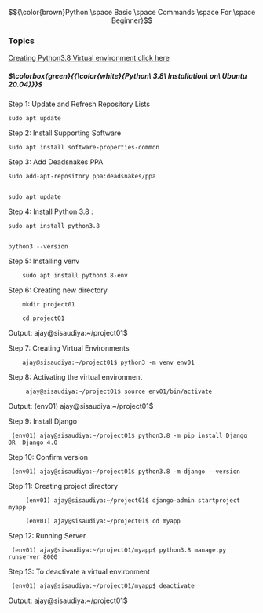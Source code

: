 $${\color{brown}Python \space Basic \space Commands \space For \space Beginner}$$

### Topics

  [Creating Python3.8 Virtual environment click here](#virtual_env) <br />


<a name="virtual_env"></a>
##### $\colorbox{green}{{\color{white}{Python\ 3.8\ Installation\ on\ Ubuntu 20.04}}}$

Step 1: Update and Refresh Repository Lists


	sudo apt update
	
	
Step 2: Install Supporting Software


	sudo apt install software-properties-common
	
	
Step 3: Add Deadsnakes PPA	

	
	sudo add-apt-repository ppa:deadsnakes/ppa
	
	
	sudo apt update
	
	
Step 4: Install Python 3.8 : 


	sudo apt install python3.8
	
	
	python3 --version	
	
	
Step 5: Installing venv 

        sudo apt install python3.8-env
	
Step 6: Creating new directory

        mkdir project01
	
        cd project01
	
Output: ajay@sisaudiya:~/project01$
	
	
Step 7: Creating Virtual Environments

        ajay@sisaudiya:~/project01$ python3 -m venv env01        

             
Step 8: Activating the virtual environment

         ajay@sisaudiya:~/project01$ source env01/bin/activate  

Output: (env01) ajay@sisaudiya:~/project01$
       

Step 9: Install Django 

	 (env01) ajay@sisaudiya:~/project01$ python3.8 -m pip install Django      OR  Django 4.0

Step 10: Confirm version

	 (env01) ajay@sisaudiya:~/project01$ python3.8 -m django --version
	 
Step 11: Creating project directory

         (env01) ajay@sisaudiya:~/project01$ django-admin startproject myapp
	 
         (env01) ajay@sisaudiya:~/project01$ cd myapp
	 
Step 12: Running Server 
         
	 (env01) ajay@sisaudiya:~/project01/myapp$ python3.8 manage.py runserver 8000       
       
Step 13: To deactivate a virtual environment

	 (env01) ajay@sisaudiya:~/project01/myapp$ deactivate  

Output: 
       ajay@sisaudiya:~/project01$ 
